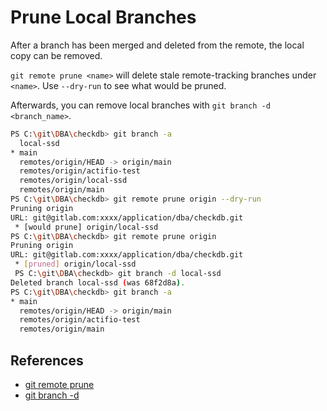 # Prune Local Branches

After a branch has been merged and deleted from the remote, the local copy can be removed.

`git remote prune <name>` will delete stale remote-tracking branches under `<name>`. Use `--dry-run` to see what would be pruned.

Afterwards, you can remove local branches with `git branch -d <branch_name>`.

```bash
PS C:\git\DBA\checkdb> git branch -a
  local-ssd
* main
  remotes/origin/HEAD -> origin/main
  remotes/origin/actifio-test
  remotes/origin/local-ssd
  remotes/origin/main
PS C:\git\DBA\checkdb> git remote prune origin --dry-run
Pruning origin
URL: git@gitlab.com:xxxx/application/dba/checkdb.git
 * [would prune] origin/local-ssd
PS C:\git\DBA\checkdb> git remote prune origin
Pruning origin
URL: git@gitlab.com:xxxx/application/dba/checkdb.git
 * [pruned] origin/local-ssd
 PS C:\git\DBA\checkdb> git branch -d local-ssd
Deleted branch local-ssd (was 68f2d8a).
PS C:\git\DBA\checkdb> git branch -a
* main
  remotes/origin/HEAD -> origin/main
  remotes/origin/actifio-test
  remotes/origin/main
```

## References

- [git remote prune](https://git-scm.com/docs/git-remote#Documentation/git-remote.txt-empruneem)
- [git branch -d](https://git-scm.com/docs/git-branch#Documentation/git-branch.txt--d)
